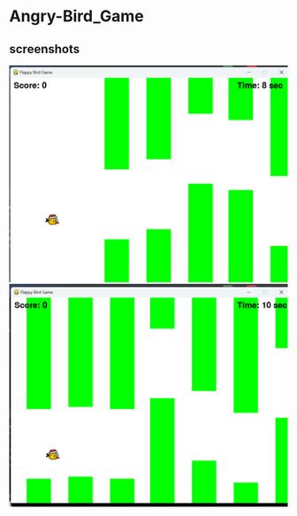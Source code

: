 # Angry-Bird_Game
## screenshots

![Title Screen ](https://github.com/bawaskarrucha/Angry-Bird_Game/blob/main/angry-bird-sc1.png?raw=true)
![play screen ](https://github.com/bawaskarrucha/Angry-Bird_Game/blob/main/angry-bird-sc2.png?raw=true)

